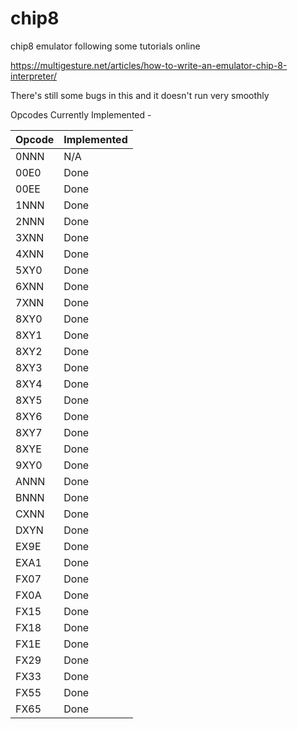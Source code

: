 # chip8
chip8 emulator following some tutorials online

https://multigesture.net/articles/how-to-write-an-emulator-chip-8-interpreter/

There's still some bugs in this and it doesn't run very smoothly

Opcodes Currently Implemented - 

| Opcode | Implemented |
| --- | --- |
| 0NNN | N/A  |
| 00E0 | Done |
| 00EE | Done |
| 1NNN | Done |
| 2NNN | Done |
| 3XNN | Done |
| 4XNN | Done |
| 5XY0 | Done |
| 6XNN | Done |
| 7XNN | Done |
| 8XY0 | Done |
| 8XY1 | Done |
| 8XY2 | Done |
| 8XY3 | Done |
| 8XY4 | Done |
| 8XY5 | Done |
| 8XY6 | Done |
| 8XY7 | Done |
| 8XYE | Done |
| 9XY0 | Done |
| ANNN | Done |
| BNNN | Done |
| CXNN | Done |
| DXYN | Done |
| EX9E | Done |
| EXA1 | Done |
| FX07 | Done |
| FX0A | Done |
| FX15 | Done |
| FX18 | Done |
| FX1E | Done |
| FX29 | Done |
| FX33 | Done |
| FX55 | Done |
| FX65 | Done |